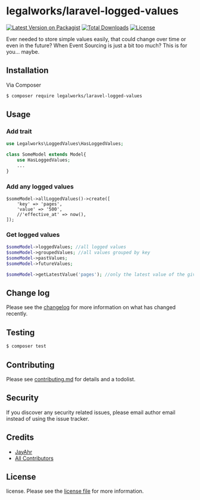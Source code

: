 # legalworks/laravel-logged-values

[![Latest Version on Packagist][ico-version]][link-packagist]
[![Total Downloads][ico-downloads]][link-downloads]
[![License](https://img.shields.io/badge/license-MIT-blue.svg)](http://opensource.org/licenses/MIT)

Ever needed to store simple values easily, that could change over time or even in the future? When Event Sourcing is just a bit too much? This is for you... maybe.

## Installation

Via Composer

``` bash
$ composer require legalworks/laravel-logged-values
```

## Usage

### Add trait

``` php
use Legalworks\LoggedValues\HasLoggedValues;

class SomeModel extends Model{
    use HasLoggedValues;
    ...
}
```

### Add any logged values

```
$someModel->allLoggedValues()->create([
    'key' => 'pages',
    'value' => '500',
    //'effective_at' => now(),
]);

```

### Get logged values

``` php
$someModel->loggedValues; //all logged values
$someModel->groupedValues; //all values grouped by key
$someModel->pastValues;
$someModel->futureValues;

$someModel->getLatestValue('pages'); //only the latest value of the given key, neither past nor future values
```

## Change log

Please see the [changelog](changelog.md) for more information on what has changed recently.

## Testing

``` bash
$ composer test
```

## Contributing

Please see [contributing.md](contributing.md) for details and a todolist.

## Security

If you discover any security related issues, please email author email instead of using the issue tracker.

## Credits

- [JayAhr][link-author]
- [All Contributors][link-contributors]

## License

license. Please see the [license file](license.md) for more information.

[ico-version]: https://img.shields.io/packagist/v/legalworks/laravel-logged-values.svg?style=flat-square
[ico-downloads]: https://img.shields.io/packagist/dt/legalworks/laravel-logged-values.svg?style=flat-square

[link-packagist]: https://packagist.org/packages/legalworks/laravel-logged-values
[link-downloads]: https://packagist.org/packages/legalworks/laravel-logged-values
[link-author]: https://github.com/legalworks
[link-contributors]: ../../contributors
